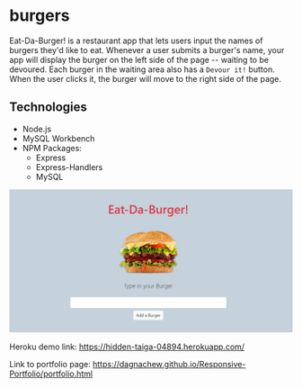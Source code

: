 # burgers
Eat-Da-Burger! is a restaurant app that lets users input the names of burgers they'd like to eat. Whenever a user submits a burger's name, your app will display the burger on the left side of the page -- waiting to be devoured. Each burger in the waiting area also has a `Devour it!` button. When the user clicks it, the burger will move to the right side of the page.

## Technologies
* Node.js
* MySQL Workbench
* NPM Packages:
    * Express
    * Express-Handlers
    * MySQL

![Eat-Da-Burger](/public/assets/images/eatdaburger.png)

Heroku demo link: https://hidden-taiga-04894.herokuapp.com/

Link to portfolio page: https://dagnachew.github.io/Responsive-Portfolio/portfolio.html